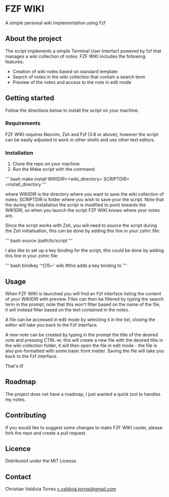 # FZF WIKI
A simple personal wiki implementation using Fzf
## About the project
The script implements a simple Terminal User Interfact powered by fzf that manages a wiki collection of notes.
FZF WIKI includes the following features:
- Creation of wiki notes based on standard template
- Search of notes in the wiki collection that contain a search term
- Preview of the notes and access to the note in edit mode

## Getting started
Follow the directions below to install the script on your machine.

### Requirements
FZF WIKI requires Neovim, Zsh and Fzf (3.8 or above); however the script can be easily adjusted to work in other shells and use other text editors.

### Installation
1. Clone the repo on your machine
2. Run the Make script with the command:

''' bash
make install WIKIDIR=<wiki_directory> SCRIPTDIR=<install_directory
'''

where WIKIDIR is the directory where you want to save the wiki collection of notes; SCRIPTDIR is folder where you wish to save your the script.
Note that the during the installation the script is modified to point towards the WIKIDIR, so when you launch the script FZF WIKI knows where your notes are.

Since the script works with Zsh, you will need to source the script during the Zsh initialisation, this can be done by adding this line in your *zshrc* file:

''' bash
source /path/to/script
'''

I also like to set up a key binding for the script, this could be done by adding this line in your *zshrc* file:

''' bash
bindkey '^[[15~' wiki		#this adds a key binding to <F5> 
'''

## Usage
When FZF WIKI is launched you will find an Fzf interface listing the content of your WIKIDIR with preview. 
Files can then be filtered by typing the search term in the prompt, note that this won't filter based on the name of the file, it will instead filter based on the text contained in the notes.

A file can be accessed in edit mode by selecting it in the list, closing the editor will take you back to the Fzf interface.

A new note can be created by typing in the prompt the title of the desired note and pressing CTRL-w; this will create a new file with the desired title in the wiki collection folder, it will then open the file in edit mode - the file is also pre-formatted with some basic front matter. 
Saving the file will take you back to the Fzf interface.

That's it! 

## Roadmap
The project does not have a roadmap, I just wanted a quick tool to handles my notes.

## Contributing
If you would like to suggest some changes to make FZF WIKI cooler, please fork the repo and create a pull request.

## Licence 
Distributed under the MIT License.

## Contact
Christian Valdivia Torres  <c.valdivia.torres@gmail.com>


